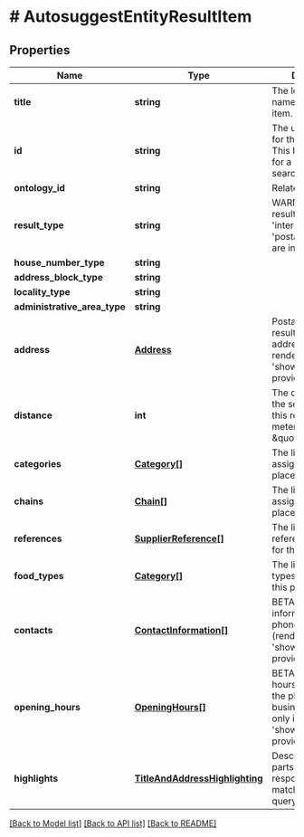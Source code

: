 # # AutosuggestEntityResultItem

## Properties

Name | Type | Description | Notes
------------ | ------------- | ------------- | -------------
**title** | **string** | The localized display name of this result item. |
**id** | **string** | The unique identifier for the result item. This ID can be used for a Look Up by ID search as well. | [optional]
**ontology_id** | **string** | Related ontology ID | [optional]
**result_type** | **string** | WARNING: The resultType values &#39;intersection&#39; and &#39;postalCodePoint&#39; are in BETA state | [optional]
**house_number_type** | **string** |  | [optional]
**address_block_type** | **string** |  | [optional]
**locality_type** | **string** |  | [optional]
**administrative_area_type** | **string** |  | [optional]
**address** | [**Address**](Address.md) | Postal address of the result item. Detailed address fields are rendered only if &#39;show&#x3D;details&#39; is provided. |
**distance** | **int** | The distance from the search center to this result item in meters. For example: \&quot;172039\&quot; | [optional]
**categories** | [**Category[]**](Category.md) | The list of categories assigned to this place. | [optional]
**chains** | [**Chain[]**](Chain.md) | The list of chains assigned to this place. | [optional]
**references** | [**SupplierReference[]**](SupplierReference.md) | The list of supplier references available for this place. | [optional]
**food_types** | [**Category[]**](Category.md) | The list of food types assigned to this place. | [optional]
**contacts** | [**ContactInformation[]**](ContactInformation.md) | BETA - Contact information like phone, email, WWW. (rendered only if &#39;show&#x3D;details&#39; is provided.) | [optional]
**opening_hours** | [**OpeningHours[]**](OpeningHours.md) | BETA - A list of hours during which the place is open for business. (rendered only if &#39;show&#x3D;details&#39; is provided.) | [optional]
**highlights** | [**TitleAndAddressHighlighting**](TitleAndAddressHighlighting.md) | Describes how the parts of the response element matched the input query | [optional]

[[Back to Model list]](../../README.md#models) [[Back to API list]](../../README.md#endpoints) [[Back to README]](../../README.md)
